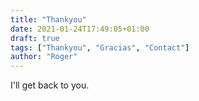 ```yaml
---
title: "Thankyou"
date: 2021-01-24T17:49:05+01:00
draft: true
tags: ["Thankyou", "Gracias", "Contact"]
author: "Roger"
---
```


I'll get back to you.
